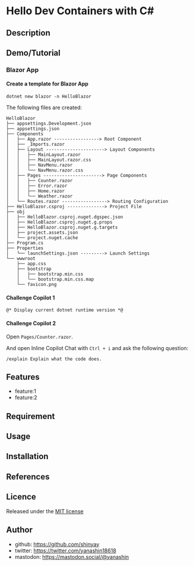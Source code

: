 # Hello Dev Containers with C#

## Description

## Demo/Tutorial

### Blazor App

#### Create a template for Blazor App

```shell
dotnet new blazor -n HelloBlazor
```

The following files are created:

```shell
HelloBlazor
├── appsettings.Development.json
├── appsettings.json
├── Components
│   ├── App.razor -----------------> Root Component
│   ├── _Imports.razor
│   ├── Layout ----------------------> Layout Components
│   │   ├── MainLayout.razor
│   │   ├── MainLayout.razor.css
│   │   ├── NavMenu.razor
│   │   └── NavMenu.razor.css
│   ├── Pages ----------------------> Page Components
│   │   ├── Counter.razor
│   │   ├── Error.razor
│   │   ├── Home.razor
│   │   └── Weather.razor
│   └── Routes.razor -----------------> Routing Configuration
├── HelloBlazor.csproj --------------> Project File
├── obj
│   ├── HelloBlazor.csproj.nuget.dgspec.json
│   ├── HelloBlazor.csproj.nuget.g.props
│   ├── HelloBlazor.csproj.nuget.g.targets
│   ├── project.assets.json
│   └── project.nuget.cache
├── Program.cs
├── Properties
│   └── launchSettings.json ---------> Launch Settings
└── wwwroot
    ├── app.css
    ├── bootstrap
    │   ├── bootstrap.min.css
    │   └── bootstrap.min.css.map
    └── favicon.png
```

#### Challenge Copilot 1

```razor
@* Display current dotnet runtime version *@
```

#### Challenge Copilot 2

Open `Pages/Counter.razor`.

And open Inline Copilot Chat with `Ctrl + i` and ask the following question:

```plaintext
/explain Explain what the code does.
```

## Features

- feature:1
- feature:2

## Requirement

## Usage

## Installation

## References

## Licence

Released under the [MIT license](https://gist.githubusercontent.com/shinyay/56e54ee4c0e22db8211e05e70a63247e/raw/f3ac65a05ed8c8ea70b653875ccac0c6dbc10ba1/LICENSE)

## Author

- github: <https://github.com/shinyay>
- twitter: <https://twitter.com/yanashin18618>
- mastodon: <https://mastodon.social/@yanashin>
